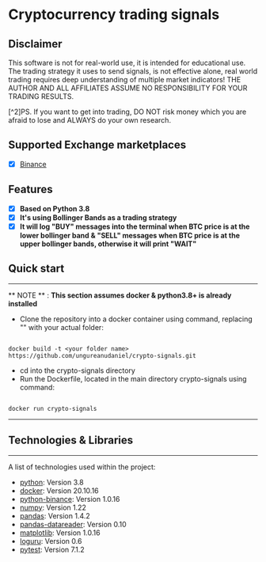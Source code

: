 # Cryptocurrency trading signals

## Disclaimer
This software is not for real-world use, it is intended for educational use.
The trading strategy it uses to send signals, is not effective alone, real world trading requires deep understanding of multiple market indicators!
THE AUTHOR AND ALL AFFILIATES ASSUME NO RESPONSIBILITY FOR YOUR TRADING RESULTS.

[^2]PS. If you want to get into trading, DO NOT risk money which you are afraid to lose and ALWAYS do your own research.

## Supported Exchange marketplaces

- [X] [Binance](https://www.binance.com/)

## Features

- [x] **Based on Python 3.8**
- [x] **It's using Bollinger Bands as a trading strategy**
- [x] **It will log "BUY" messages into the terminal when BTC price is at the lower bollinger band & "SELL" messages when BTC price is at the upper bollinger bands, otherwise it will print "WAIT"**

## Quick start
***
** NOTE ** : **This section assumes docker & python3.8+ is already installed**

* Clone the repository into a docker container using command, replacing "<your folder name>" with your actual folder:
```<Language>

docker build -t <your folder name> https://github.com/ungureanudaniel/crypto-signals.git

```
* cd into the crypto-signals directory
* Run the Dockerfile, located in the main directory crypto-signals using command:
```<Language>

docker run crypto-signals

```

---

## Technologies & Libraries
***
A list of technologies used within the project:
* [python](https://www.python.org/downloads/release/python-380/): Version 3.8
* [docker](https://docs.docker.com/): Version 20.10.16
* [python-binance](https://python-binance.readthedocs.io/en/latest/): Version 1.0.16
* [numpy](https://numpy.org/): Version 1.22
* [pandas](https://pandas.pydata.org/): Version 1.4.2
* [pandas-datareader](https://pandas-datareader.readthedocs.io/en/latest/): Version 0.10
* [matplotlib](https://matplotlib.org/): Version 1.0.16
* [loguru](https://loguru.readthedocs.io/en/stable/): Version 0.6
* [pytest](https://docs.pytest.org/en/6.2.x/assert.html): Version 7.1.2
